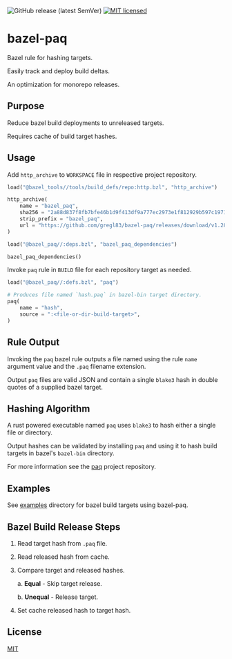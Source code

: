 ![GitHub release (latest SemVer)](https://img.shields.io/github/v/release/gregl83/bazel-paq)
[![MIT licensed](https://img.shields.io/badge/license-MIT-blue.svg)](https://github.com/gregl83/bazel-paq/blob/master/LICENSE)
# bazel-paq

Bazel rule for hashing targets.

Easily track and deploy build deltas.

An optimization for monorepo releases.

## Purpose

Reduce bazel build deployments to unreleased targets.

Requires cache of build target hashes.

## Usage

Add `http_archive` to `WORKSPACE` file in respective project repository.

```python
load("@bazel_tools//tools/build_defs/repo:http.bzl", "http_archive")

http_archive(
    name = "bazel_paq",
    sha256 = "2a88d837f8fb7bfe46b1d9f413df9a777ec2973e1f812929b597c1971a3a1da5",
    strip_prefix = "bazel_paq",
    url = "https://github.com/gregl83/bazel-paq/releases/download/v1.28.0/bazel-paq-v1.0.0.tar.gz",
)

load("@bazel_paq//:deps.bzl", "bazel_paq_dependencies")

bazel_paq_dependencies()
```

Invoke `paq` rule in `BUILD` file for each repository target as needed.

```python
load("@bazel_paq//:defs.bzl", "paq")

# Produces file named `hash.paq` in bazel-bin target directory.
paq(
    name = "hash",
    source = ":<file-or-dir-build-target>",
)
```

## Rule Output

Invoking the `paq` bazel rule outputs a file named using the rule `name` argument value and the `.paq` filename extension.

Output `paq` files are valid JSON and contain a single `blake3` hash in double quotes of a supplied bazel target.

## Hashing Algorithm

A rust powered executable named `paq` uses `blake3` to hash either a single file or directory.

Output hashes can be validated by installing `paq` and using it to hash build targets in bazel's `bazel-bin` directory.

For more information see the [paq](https://github.com/gregl83/paq) project repository.

## Examples

See [examples](examples) directory for bazel build targets using bazel-paq.

## Bazel Build Release Steps

1. Read target hash from `.paq` file.
2. Read released hash from cache.
3. Compare target and released hashes.

    a. **Equal** - Skip target release.
    
    b. **Unequal** - Release target.

4. Set cache released hash to target hash.

## License

[MIT](LICENSE)
